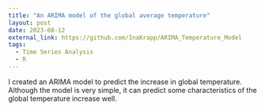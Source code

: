 ```yaml
---
title: "An ARIMA model of the global average temperature"
layout: post
date: 2023-08-12
external_link: https://github.com/InaKrapp/ARIMA_Temperature_Model
tags:
  - Time Series Analysis
  - R
---
```

I created an ARIMA model to predict the increase in global temperature. Although the model is very simple, it can predict some characteristics of the global temperature increase well. 
